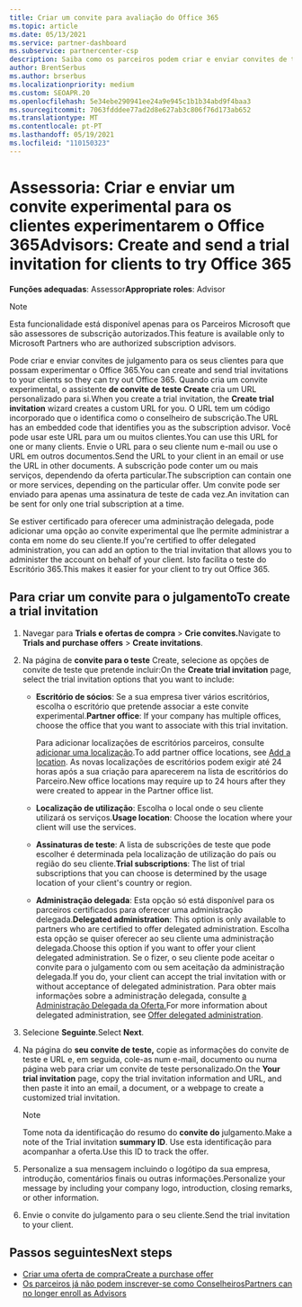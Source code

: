 ```yaml
---
title: Criar um convite para avaliação do Office 365
ms.topic: article
ms.date: 05/13/2021
ms.service: partner-dashboard
ms.subservice: partnercenter-csp
description: Saiba como os parceiros podem criar e enviar convites de teste para os seus clientes experimentarem o Office 365. Os parceiros são muito um consultor de subscrição autorizado.
author: BrentSerbus
ms.author: brserbus
ms.localizationpriority: medium
ms.custom: SEOAPR.20
ms.openlocfilehash: 5e34ebe290941ee24a9e945c1b1b34abd9f4baa3
ms.sourcegitcommit: 7063fdddee77ad2d8e627ab3c806f76d173ab652
ms.translationtype: MT
ms.contentlocale: pt-PT
ms.lasthandoff: 05/19/2021
ms.locfileid: "110150323"
---
```

# <a name="advisors-create-and-send-a-trial-invitation-for-clients-to-try-office-365"></a><span data-ttu-id="7c4f5-104">Assessoria: Criar e enviar um convite experimental para os clientes experimentarem o Office 365</span><span class="sxs-lookup"><span data-stu-id="7c4f5-104">Advisors: Create and send a trial invitation for clients to try Office 365</span></span>


<span data-ttu-id="7c4f5-105">**Funções adequadas**: Assessor</span><span class="sxs-lookup"><span data-stu-id="7c4f5-105">**Appropriate roles**: Advisor</span></span>

> [!NOTE]
> <span data-ttu-id="7c4f5-106">Esta funcionalidade está disponível apenas para os Parceiros Microsoft que são assessores de subscrição autorizados.</span><span class="sxs-lookup"><span data-stu-id="7c4f5-106">This feature is available only to Microsoft Partners who are authorized subscription advisors.</span></span>

<span data-ttu-id="7c4f5-107">Pode criar e enviar convites de julgamento para os seus clientes para que possam experimentar o Office 365.</span><span class="sxs-lookup"><span data-stu-id="7c4f5-107">You can create and send trial invitations to your clients so they can try out Office 365.</span></span> <span data-ttu-id="7c4f5-108">Quando cria um convite experimental, o assistente **de convite de teste Create** cria um URL personalizado para si.</span><span class="sxs-lookup"><span data-stu-id="7c4f5-108">When you create a trial invitation, the **Create trial invitation** wizard creates a custom URL for you.</span></span> <span data-ttu-id="7c4f5-109">O URL tem um código incorporado que o identifica como o conselheiro de subscrição.</span><span class="sxs-lookup"><span data-stu-id="7c4f5-109">The URL has an embedded code that identifies you as the subscription advisor.</span></span> <span data-ttu-id="7c4f5-110">Você pode usar este URL para um ou muitos clientes.</span><span class="sxs-lookup"><span data-stu-id="7c4f5-110">You can use this URL for one or many clients.</span></span> <span data-ttu-id="7c4f5-111">Envie o URL para o seu cliente num e-mail ou use o URL em outros documentos.</span><span class="sxs-lookup"><span data-stu-id="7c4f5-111">Send the URL to your client in an email or use the URL in other documents.</span></span> <span data-ttu-id="7c4f5-112">A subscrição pode conter um ou mais serviços, dependendo da oferta particular.</span><span class="sxs-lookup"><span data-stu-id="7c4f5-112">The subscription can contain one or more services, depending on the particular offer.</span></span> <span data-ttu-id="7c4f5-113">Um convite pode ser enviado para apenas uma assinatura de teste de cada vez.</span><span class="sxs-lookup"><span data-stu-id="7c4f5-113">An invitation can be sent for only one trial subscription at a time.</span></span>

<span data-ttu-id="7c4f5-114">Se estiver certificado para oferecer uma administração delegada, pode adicionar uma opção ao convite experimental que lhe permite administrar a conta em nome do seu cliente.</span><span class="sxs-lookup"><span data-stu-id="7c4f5-114">If you're certified to offer delegated administration, you can add an option to the trial invitation that allows you to administer the account on behalf of your client.</span></span> <span data-ttu-id="7c4f5-115">Isto facilita o teste do Escritório 365.</span><span class="sxs-lookup"><span data-stu-id="7c4f5-115">This makes it easier for your client to try out Office 365.</span></span>

## <a name="to-create-a-trial-invitation"></a><span data-ttu-id="7c4f5-116">Para criar um convite para o julgamento</span><span class="sxs-lookup"><span data-stu-id="7c4f5-116">To create a trial invitation</span></span>

1. <span data-ttu-id="7c4f5-117">Navegar para **Trials e ofertas de compra**  >  **Crie convites.**</span><span class="sxs-lookup"><span data-stu-id="7c4f5-117">Navigate to **Trials and purchase offers** > **Create invitations**.</span></span>

2. <span data-ttu-id="7c4f5-118">Na página de **convite para o teste** Create, selecione as opções de convite de teste que pretende incluir:</span><span class="sxs-lookup"><span data-stu-id="7c4f5-118">On the **Create trial invitation** page, select the trial invitation options that you want to include:</span></span>

    - <span data-ttu-id="7c4f5-119">**Escritório de sócios**: Se a sua empresa tiver vários escritórios, escolha o escritório que pretende associar a este convite experimental.</span><span class="sxs-lookup"><span data-stu-id="7c4f5-119">**Partner office**: If your company has multiple offices, choose the office that you want to associate with this trial invitation.</span></span>

        <span data-ttu-id="7c4f5-120">Para adicionar localizações de escritórios parceiros, consulte [adicionar uma localização](manage-locations.md).</span><span class="sxs-lookup"><span data-stu-id="7c4f5-120">To add partner office locations, see [Add a location](manage-locations.md).</span></span> <span data-ttu-id="7c4f5-121">As novas localizações de escritórios podem exigir até 24 horas após a sua criação para aparecerem na lista de escritórios do Parceiro.</span><span class="sxs-lookup"><span data-stu-id="7c4f5-121">New office locations may require up to 24 hours after they were created to appear in the Partner office list.</span></span>

    - <span data-ttu-id="7c4f5-122">**Localização de utilização**: Escolha o local onde o seu cliente utilizará os serviços.</span><span class="sxs-lookup"><span data-stu-id="7c4f5-122">**Usage location**: Choose the location where your client will use the services.</span></span>
    - <span data-ttu-id="7c4f5-123">**Assinaturas de teste**: A lista de subscrições de teste que pode escolher é determinada pela localização de utilização do país ou região do seu cliente.</span><span class="sxs-lookup"><span data-stu-id="7c4f5-123">**Trial subscriptions**: The list of trial subscriptions that you can choose is determined by the usage location of your client's country or region.</span></span>
    - <span data-ttu-id="7c4f5-124">**Administração delegada**: Esta opção só está disponível para os parceiros certificados para oferecer uma administração delegada.</span><span class="sxs-lookup"><span data-stu-id="7c4f5-124">**Delegated administration**: This option is only available to partners who are certified to offer delegated administration.</span></span> <span data-ttu-id="7c4f5-125">Escolha esta opção se quiser oferecer ao seu cliente uma administração delegada.</span><span class="sxs-lookup"><span data-stu-id="7c4f5-125">Choose this option if you want to offer your client delegated administration.</span></span> <span data-ttu-id="7c4f5-126">Se o fizer, o seu cliente pode aceitar o convite para o julgamento com ou sem aceitação da administração delegada.</span><span class="sxs-lookup"><span data-stu-id="7c4f5-126">If you do, your client can accept the trial invitation with or without acceptance of delegated administration.</span></span> <span data-ttu-id="7c4f5-127">Para obter mais informações sobre a administração delegada, consulte [a Administração Delegada da Oferta.](customers-revoke-admin-privileges.md)</span><span class="sxs-lookup"><span data-stu-id="7c4f5-127">For more information about delegated administration, see [Offer delegated administration](customers-revoke-admin-privileges.md).</span></span>

3. <span data-ttu-id="7c4f5-128">Selecione **Seguinte**.</span><span class="sxs-lookup"><span data-stu-id="7c4f5-128">Select **Next**.</span></span>

4. <span data-ttu-id="7c4f5-129">Na página do **seu convite de teste,** copie as informações do convite de teste e URL e, em seguida, cole-as num e-mail, documento ou numa página web para criar um convite de teste personalizado.</span><span class="sxs-lookup"><span data-stu-id="7c4f5-129">On the **Your trial invitation** page, copy the trial invitation information and URL, and then paste it into an email, a document, or a webpage to create a customized trial invitation.</span></span>

    > [!NOTE]
    > <span data-ttu-id="7c4f5-130">Tome nota da identificação do resumo do **convite do** julgamento.</span><span class="sxs-lookup"><span data-stu-id="7c4f5-130">Make a note of the Trial invitation **summary ID**.</span></span> <span data-ttu-id="7c4f5-131">Use esta identificação para acompanhar a oferta.</span><span class="sxs-lookup"><span data-stu-id="7c4f5-131">Use this ID to track the offer.</span></span>

5. <span data-ttu-id="7c4f5-132">Personalize a sua mensagem incluindo o logótipo da sua empresa, introdução, comentários finais ou outras informações.</span><span class="sxs-lookup"><span data-stu-id="7c4f5-132">Personalize your message by including your company logo, introduction, closing remarks, or other information.</span></span>

6. <span data-ttu-id="7c4f5-133">Envie o convite do julgamento para o seu cliente.</span><span class="sxs-lookup"><span data-stu-id="7c4f5-133">Send the trial invitation to your client.</span></span>

## <a name="next-steps"></a><span data-ttu-id="7c4f5-134">Passos seguintes</span><span class="sxs-lookup"><span data-stu-id="7c4f5-134">Next steps</span></span>

- [<span data-ttu-id="7c4f5-135">Criar uma oferta de compra</span><span class="sxs-lookup"><span data-stu-id="7c4f5-135">Create a purchase offer</span></span>](advisor-create-a-purchase-offer.md)
- [<span data-ttu-id="7c4f5-136">Os parceiros já não podem inscrever-se como Conselheiros</span><span class="sxs-lookup"><span data-stu-id="7c4f5-136">Partners can no longer enroll as Advisors</span></span>](advisors-no-csp.md)
